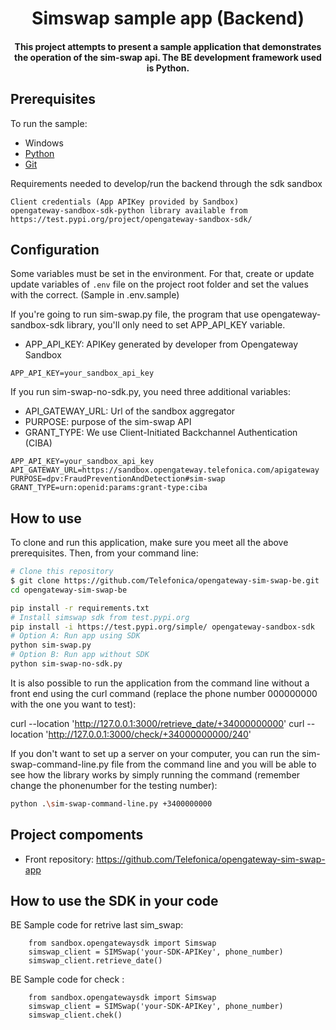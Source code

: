 <h1 align="center">
  Simswap sample app (Backend)
</h1>

<h4 align="center">This project attempts to present a sample application that demonstrates the operation of the sim-swap api. The BE development framework used is Python. </h4>

## Prerequisites

To run the sample:
  - Windows
  - [Python](https://nodejs.org/)
  - [Git](https://git-scm.com)


Requirements needed to develop/run the backend through the sdk sandbox
                  
    Client credentials (App APIKey provided by Sandbox)
    opengateway-sandbox-sdk-python library available from https://test.pypi.org/project/opengateway-sandbox-sdk/

## Configuration
Some variables must be set in the environment. For that, create or update update variables of  `.env` file on the project root folder and set the values with the correct. (Sample in .env.sample)

If you're going to run sim-swap.py file, the program that use opengateway-sandbox-sdk library, you'll only need to set APP_API_KEY variable.
  - APP_API_KEY: APIKey generated by developer from Opengateway Sandbox
```.env
APP_API_KEY=your_sandbox_api_key
```
If you run sim-swap-no-sdk.py, you need three additional variables:
 - API_GATEWAY_URL: Url of the sandbox aggregator
 - PURPOSE: purpose of the sim-swap API
 - GRANT_TYPE: We use Client-Initiated Backchannel Authentication (CIBA)

```.env
APP_API_KEY=your_sandbox_api_key
API_GATEWAY_URL=https://sandbox.opengateway.telefonica.com/apigateway
PURPOSE=dpv:FraudPreventionAndDetection#sim-swap
GRANT_TYPE=urn:openid:params:grant-type:ciba
```


## How to use

To clone and run this application, make sure you meet all the above prerequisites. Then, from your command line:

```bash
# Clone this repository
$ git clone https://github.com/Telefonica/opengateway-sim-swap-be.git
cd opengateway-sim-swap-be

pip install -r requirements.txt
# Install simswap sdk from test.pypi.org
pip install -i https://test.pypi.org/simple/ opengateway-sandbox-sdk
# Option A: Run app using SDK
python sim-swap.py
# Option B: Run app without SDK
python sim-swap-no-sdk.py

```

It is also possible to run the application from the command line without a front end using the curl command (replace the phone number 000000000 with the one you want to test): 

curl --location 'http://127.0.0.1:3000/retrieve_date/+34000000000'
curl --location 'http://127.0.0.1:3000/check/+34000000000/240'

If you don't want to set up a server on your computer, you can run the sim-swap-command-line.py file from the command line and you will be able to see how the library works by simply running the command (remember change the phonenumber for the testing number):
```bash
python .\sim-swap-command-line.py +3400000000
```

## Project compoments
- Front repository: https://github.com/Telefonica/opengateway-sim-swap-app



## How to use the SDK in your code

BE Sample code for retrive last sim_swap:
```code
    from sandbox.opengatewaysdk import Simswap
    simswap_client = SIMSwap('your-SDK-APIKey', phone_number)
    simswap_client.retrieve_date()
```

BE Sample code for check :
```code
    from sandbox.opengatewaysdk import Simswap
    simswap_client = SIMSwap('your-SDK-APIKey', phone_number)
    simswap_client.chek()
```
    